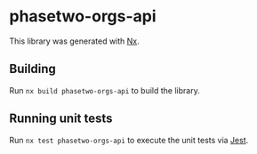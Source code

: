 # phasetwo-orgs-api

This library was generated with [Nx](https://nx.dev).

## Building

Run `nx build phasetwo-orgs-api` to build the library.

## Running unit tests

Run `nx test phasetwo-orgs-api` to execute the unit tests via [Jest](https://jestjs.io).
